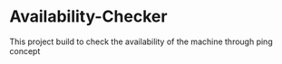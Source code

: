 # Availability-Checker
This project build to check the availability of the machine through ping concept
